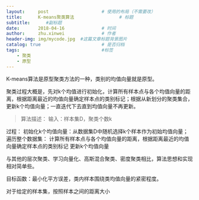 ```yaml
---
layout:     post   				    # 使用的布局（不需要改）
title:      K-means聚类算法 				# 标题 
subtitle:      #副标题
date:       2018-04-16 				# 时间
author:     zhu.xinwei 		    	# 作者
header-img: img/mycode.jpg 	#这篇文章标题背景图片
catalog: true 						# 是否归档
tags:								#标签
    - 聚类
    - 原型
---
```



K-means算法是原型聚类方法的一种，类别的均值向量就是原型。

聚类过程大概是，先对k个均值进行初始化，计算所有样本点与各个均值向量的距离，根据距离最近的均值向量确定样本点的类别标记；根据从新划分的聚类集合，更新k个均值向量；一直迭代下去直到均值向量不再更新。

> 算法描述：
输入：样本集D，聚类个数k

过程：
初始化k个均值向量：从数据集D中随机选择k个样本作为初始均值向量；
遍历整个数据集：
计算所有样本点与各个均值向量的距离，根据距离最近的均值向量确定样本点的类别标记
更新k个均值向量

与其他的层次聚类、学习向量化、高斯混合聚类、密度聚类相比，算法思想和实现相对简单些。

目标函数：最小化平方误差，类内样本围绕类均值向量的紧密程度。

对于给定的样本集，按照样本之间的距离大小